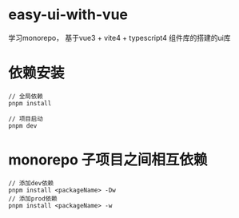 # easy-ui-with-vue
学习monorepo， 基于vue3 + vite4 + typescript4 组件库的搭建的ui库

# 依赖安装
```
// 全局依赖
pnpm install

// 项目启动
pnpm dev
```

# monorepo 子项目之间相互依赖
```
// 添加dev依赖
pnpm install <packageName> -Dw
// 添加prod依赖
pnpm install <packageName> -w
```

